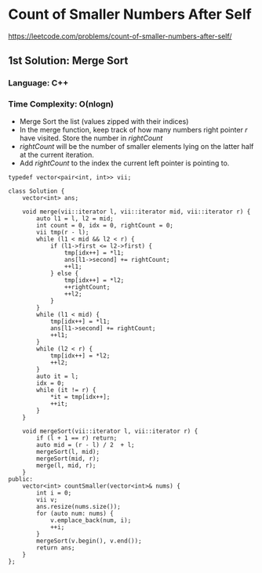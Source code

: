 # Count of Smaller Numbers After Self
https://leetcode.com/problems/count-of-smaller-numbers-after-self/

## 1st Solution: Merge Sort
### Language: C++
### Time Complexity: O(nlogn)

* 	Merge Sort the list (values zipped with their indices)
* 	In the merge function, keep track of how many numbers right pointer *r* have visited. Store the number in *rightCount*
* 	*rightCount* will be the number of smaller elements lying on the latter half at the current iteration.
* 	Add *rightCount* to the index the current left pointer is pointing to. 

```
typedef vector<pair<int, int>> vii;

class Solution {
    vector<int> ans;
    
    void merge(vii::iterator l, vii::iterator mid, vii::iterator r) {
        auto l1 = l, l2 = mid;
        int count = 0, idx = 0, rightCount = 0;
        vii tmp(r - l);
        while (l1 < mid && l2 < r) {
            if (l1->first <= l2->first) {
                tmp[idx++] = *l1;
                ans[l1->second] += rightCount;
                ++l1;
            } else {
                tmp[idx++] = *l2;
                ++rightCount;
                ++l2;
            }
        }
        while (l1 < mid) {
            tmp[idx++] = *l1;
            ans[l1->second] += rightCount;
            ++l1;
        }
        while (l2 < r) {
            tmp[idx++] = *l2;
            ++l2;
        }
        auto it = l;
        idx = 0;
        while (it != r) {
            *it = tmp[idx++];
            ++it;
        }
    }
    
    void mergeSort(vii::iterator l, vii::iterator r) {
        if (l + 1 == r) return;
        auto mid = (r - l) / 2  + l;
        mergeSort(l, mid);         
        mergeSort(mid, r);
        merge(l, mid, r);
    }
public:
    vector<int> countSmaller(vector<int>& nums) {
        int i = 0;
        vii v;
        ans.resize(nums.size());
        for (auto num: nums) {
            v.emplace_back(num, i);
            ++i;
        }
        mergeSort(v.begin(), v.end());
        return ans;
    }
};
```
